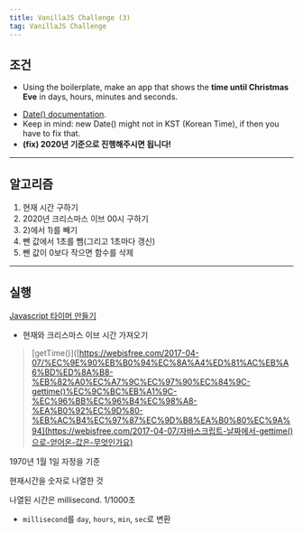 ```yaml
---
title: VanillaJS Challenge (3)
tag: VanillaJS Challenge
---
```




## 조건

+ Using the boilerplate, make an app that shows the **time until Christmas Eve** in days, hours, minutes and seconds.

- [Date() documentation](https://developer.mozilla.org/ko/docs/Web/JavaScript/Reference/Global_Objects/Date)﻿.
- Keep in mind: new Date() might not in KST (Korean Time), if then you have to fix that.
- **(fix) 2020년 기준으로 진행해주시면 됩니다!**



---

## 알고리즘

1. 현재 시간 구하기
2. 2020년 크리스마스 이브 00시 구하기
3.  2)에서 1)를 빼기 
4. 뺀 값에서 1초를 뺌(그리고 1초마다 갱신)
5. 뺀 값이 0보다 작으면 함수를 삭제



---

## 실행

[Javascript 타이머 만들기](https://basketdeveloper.tistory.com/4)

+ 현재와  크리스마스 이브 시간 가져오기 

> [getTime()]([https://webisfree.com/2017-04-07/%EC%9E%90%EB%B0%94%EC%8A%A4%ED%81%AC%EB%A6%BD%ED%8A%B8-%EB%82%A0%EC%A7%9C%EC%97%90%EC%84%9C-gettime()%EC%9C%BC%EB%A1%9C-%EC%96%BB%EC%96%B4%EC%98%A8-%EA%B0%92%EC%9D%80-%EB%AC%B4%EC%97%87%EC%9D%B8%EA%B0%80%EC%9A%94](https://webisfree.com/2017-04-07/자바스크립트-날짜에서-gettime()으로-얻어온-값은-무엇인가요)

1970년 1월 1일 자정을 기준

현재시간을 숫자로 나열한 것

나열된 시간은 millisecond. 1/1000초

+ `millisecond`를 `day`, `hours`, `min`, `sec`로 변환










